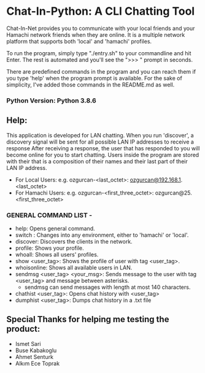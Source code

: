 # Chat-In-Python: A CLI Chatting Tool

Chat-In-Net provides you to communicate with your local friends and your Hamachi network friends when they are online.
It is a multiple network platform that supports both 'local' and 'hamachi' profiles.

To run the program, simply type "./entry.sh" to your commandline and hit Enter.
The rest is automated and you'll see the ">>> " prompt in seconds.

There are predefined commands in the program and you can reach them if you type 'help' when the program prompt is available.
For the sake of simplicity, I've added those commands in the README.md as well.

### Python Version: Python 3.8.6

## Help:

This application is developed for LAN chatting.
When you run 'discover', a discovery signal will be sent
for all possible LAN IP addresses to receive a response
After receiving a response, the user that has responded
to you will become online for you to start chatting.
Users inside the program are stored with their <user-tag>
that is a composition of their names and their last part
of their LAN IP address.
- For Local Users:
e.g. ozgurcan-<last_octet>: ozgurcan@192.168.1.<last_octet>
- For Hamachi Users:
e.g. ozgurcan-<first_three_octet>: ozgurcan@25.<first_three_octet>

### GENERAL COMMAND LIST -
- help: Opens general command.
- switch <env>: Changes into any environment, either to 'hamachi' or 'local'.
- discover: Discovers the clients in the network.
- profile: Shows your profile.
- whoall: Shows all users' profiles.
- show <user_tag>: Shows the profile of user with tag <user_tag>.
- whoisonline: Shows all available users in LAN.
- sendmsg <user_tag> <your_msg>: Sends message to the user with tag <user_tag> and message between asterisks.
    - sendmsg can send messages with length at most 140 characters.
- chathist <user_tag>: Opens chat history with <user_tag>
- dumphist <user_tag>: Dumps chat history in a .txt file

## Special Thanks for helping me testing the product:

- Ismet Sari
- Buse Kabakoglu
- Ahmet Senturk
- Alkım Ece Toprak